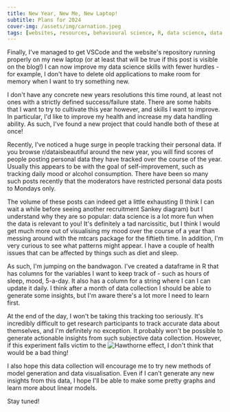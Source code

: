 ```yaml
---
title: New Year, New Me, New Laptop!
subtitle: Plans for 2024
cover-img: /assets/img/carnation.jpeg
tags: [websites, resources, behavioural science, R, data science, data visualisation, health tracking]
---
```


Finally, I've managed to get VSCode and the website's repository running properly on my new laptop (or at least that will be true if this post is visible on the blog!) I can now improve my data science skills with fewer hurdles - for example, I don't have to delete old applications to make room for memory when I want to try something new.  

I don't have any concrete new years resolutions this time round, at least not ones with a strictly defined success/failure state. There are some habits that I want to try to cultivate this year however, and skills I want to improve. In particular, I'd like to improve my health and increase my data handling ability. As such, I've found a new project that could handle both of these at once!

Recently, I've noticed a huge surge in people tracking their personal data. If you browse r/dataisbeautiful around the new year, you will find scores of people posting personal data they have tracked over the course of the year. Usually this appears to be with the goal of self-improvement, such as tracking daily mood or alcohol consumption. There have been so many such posts recently that the moderators have restricted personal data posts to Mondays only.

The volume of these posts can indeed get a little exhausting (I think I can wait a while before seeing another recruitment Sankey diagram) but I understand why they are so popular: data science is a lot more fun when the data is relevant to you! It's definitely a tad narcissitic, but I think I would get much more out of visualising my mood over the course of a year than messing around with the mtcars package for the fiftieth time. In addition, I'm very curious to see what patterns might appear. I have a couple of health issues that can be affected by things such as diet and sleep. 

As such, I'm jumping on the bandwagon. I've created a dataframe in R that has columns for the variables I want to keep track of - such as hours of sleep, mood, 5-a-day. It also has a column for a string where I can I can update it daily. I think after a month of data collection I should be able to generate some insights, but I'm aware there's a lot more I need to learn first.

At the end of the day, I won't be taking this tracking too seriously. It's incredibly difficult to get research participants to track accurate data about themselves, and I'm definitely no exception. It probably won't be possible to generate actionable insights from such subjective data collection. However, if this experiment falls victim to the ![Hawthorne effect](https://en.wikipedia.org/wiki/Hawthorne_effect), I don't think that would be a bad thing! 

I also hope this data collection will encourage me to try new methods of model generation and data visualisation. Even if I can't generate any new insights from this data, I hope I'll be able to make some pretty graphs and learn more about linear models. 

Stay tuned!